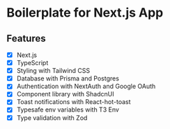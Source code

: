 # Boilerplate for Next.js App

## Features

- [x] Next.js
- [x] TypeScript
- [x] Styling with Tailwind CSS
- [x] Database with Prisma and Postgres
- [x] Authentication with NextAuth and Google OAuth
- [x] Component library with ShadcnUI
- [x] Toast notifications with React-hot-toast
- [x] Typesafe env variables with T3 Env
- [x] Type validation with Zod
